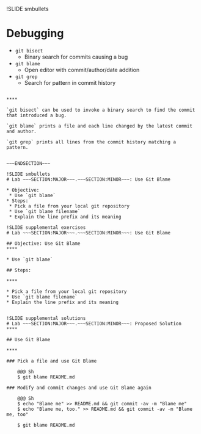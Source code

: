 !SLIDE smbullets
# Debugging

* `git bisect`
  * Binary search for commits causing a bug
* `git blame`
  * Open editor with commit/author/date addition
* `git grep`
  * Search for pattern in commit history

~~~SECTION:handouts~~~

****

`git bisect` can be used to invoke a binary search to find the commit that introduced a bug.

`git blame` prints a file and each line changed by the latest commit and author.

`git grep` prints all lines from the commit history matching a pattern.


~~~ENDSECTION~~~

!SLIDE smbullets
# Lab ~~~SECTION:MAJOR~~~.~~~SECTION:MINOR~~~: Use Git Blame

* Objective:
 * Use `git blame`
* Steps:
 * Pick a file from your local git repository
 * Use `git blame filename`
 * Explain the line prefix and its meaning

!SLIDE supplemental exercises
# Lab ~~~SECTION:MAJOR~~~.~~~SECTION:MINOR~~~: Use Git Blame

## Objective: Use Git Blame
****

* Use `git blame`

## Steps:

****

* Pick a file from your local git repository
* Use `git blame filename`
* Explain the line prefix and its meaning


!SLIDE supplemental solutions
# Lab ~~~SECTION:MAJOR~~~.~~~SECTION:MINOR~~~: Proposed Solution
****

## Use Git Blame

****

### Pick a file and use Git Blame

    @@@ Sh
    $ git blame README.md

### Modify and commit changes and use Git Blame again

    @@@ Sh
    $ echo "Blame me" >> README.md && git commit -av -m "Blame me"
    $ echo "Blame me, too." >> README.md && git commit -av -m "Blame me, too"

    $ git blame README.md
